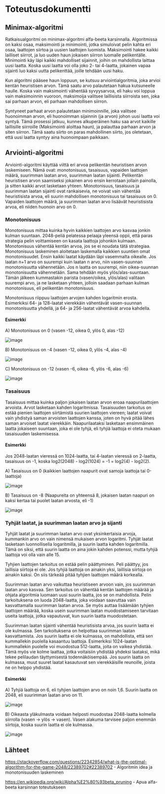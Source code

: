 # Toteutusdokumentti

## Minimax-algoritmi

Ratkaisualgoritmi on minimax-algoritmi alfa-beeta karsinnalla. Algoritmissa on kaksi osaa, maksimointi ja minimointi, jotka simuloivat pelin kahta eri osaa, laattojen siirtoa ja uusien laattojen luomista. Maksimointi hakee kaikki lailliset siirrot, ja luo uuden haun jokaisen siirron luomalle pelikentälle. Minimointi käy läpi kaikki mahdolliset sijainnit, joihin on mahdollista laittaa uusi laatta. Koska uusi laatta voi olla joko 2- tai 4-laatta, jokainen vapaa sijainti luo kaksi uutta pelikenttää, joille tehdään uusi haku.

Kun algoritmi pääsee haun loppuun, se kutsuu arviointialgoritmia, joka arvioi kentän heuristisen arvon. Tämä saatu arvo palautetaan hakua kutsuneelle haulle. Koska vain maksimointi vähentää syvyysarvoa, eli haku voi loppua vain maksimoinnin vuoroon, maksimoija valitsee laillisista siirroista sen, joka sai parhaan arvon, eli parhaan mahdollisen siirron.

Syntyneet parhaat arvon palautetaan minimoinnille, joka valitsee huonoimman arvon, eli huonoimman sijainnin (ja arvon) johon uusi laatta voi syntyä. Tämä prosessi jatkuu, kunnes alkuperäinen haku saa arvot kaikille laillisille siirroille (Maksimointi aloittaa haun), ja palauttaa parhaan arvon ja siten siirron. Tämä saatu siirto on paras mahdollinen siirto, jos oletetaan, että uusi laatta syntyy aina huonoimpaan paikkaan.

## Arviointi-algoritmi

Arviointi-algoritmi käyttää viittä eri arvoa pelikentän heuristisen arvon laskemiseen. Nämä ovat: monotonisuus, tasaisuus, vapaiden laattojen määrä, suurimman laatan arvo, suurimman laatan sijainti. Pelikentän heuristisen arvon saamiseksi jokainen arvo ensin kerrotaan jollain painolla, ja sitten kaikki arvot lasketaan yhteen. Monotonisuus, tasaisuus ja suurimman laatan sijainti ovat rankaisevia, ne voivat vain vähentää heuristisista arvoa, eli suurin mahdollisen monotonisuus tai tasaisuus on 0. Vapaiden laattojen määrä, ja suurimman laatan arvo lisäävät heuristisista arvoa, eli niiden huonoin arvo on 0.

### Monotonisuus

Monotonisuus mittaa kuinka hyvin kaikkien laattojen arvo kasvaa jonkin kulman suuntaan. 2048-peliä pelatessa pelaaja yleensä oppii, että paras strategia pelin voittamiseen on kasata laattoja johonkin kulmaan. Monotonisuus vähentää kentän arvoa, jos se ei noudata tätä strategiaa. Monotonisuus laskeminen aloitetaan laskemalla kaikkien suuntien omat monotonisuudet. Ensin kaikki laatat käydään läpi vasemmalta oikealle. Jos laatan n+1 arvo on suurempi kuin laatan n arvo, niin vasen-suunnan monotonisuutta vähennetään. Jos n laatta on suurempi, niin oikea-suunnan monotonisuutta vähennetään. Sama tehdään myös ylös/alas-suuntaan. Tämän jälkeen kummastakin parista (vasen/oikea, ylös/alas) valitaan suurempi arvo, ja ne lasketaan yhteen, jolloin saadaan parhaan kulman monotonisuus, eli pelikentän monotonisuus.

Monotonisuus riippuu laattojen arvojen kahden logaritmin erosta. Esimerkiksi 64- ja 128-laatat vierekkäin vähentävät vasen-suunnan monotonisuutta yhdellä, ja 64- ja 256-laatat vähentävät arvoa kahdella.

#### Esimerkki

A) Monotonisuus on 0 (vasen -12, oikea 0, ylös 0, alas -12)

![image](https://user-images.githubusercontent.com/77693693/157096375-796242aa-d1ab-4a38-872c-eeda14c57b3d.png)

B) Monotonisuus on -4 (vasen -12, oikea 0, ylös -4, alas -4)

![image](https://user-images.githubusercontent.com/77693693/157098746-e2f89f5a-8e3d-411d-8e26-131837a8953f.png)

C) Monotonisuus on -12 (vasen -6, oikea -6, ylös -6, alas -6)

![image](https://user-images.githubusercontent.com/77693693/157099222-a05130a2-f949-4e4a-b773-bdcc14d72cbc.png)

### Tasaisuus

Tasaisuus mittaa kuinka paljon jokaisen laatan arvon eroaa naapurilaattojen arvoista. Arvot lasketaan kahden logaritmissa. Tasaisuuden tarkoitus on estää pienien laattojen siirtämistä suurien laattojen viereen; laatat voivat vain yhdistyä saman arvoisten laattojen kanssa, joten on hyvä pitää lähes saman arvoiset laatat vierekkäin. Naapurilaataksi lasketaan ensimmäinen laatta jokaiseen suuntaan, joka ei ole tyhjä, eli tyhjiä laattoja ei oteta mukaan tasaisuuden laskemisessa.

#### Esimerkki

Jos 2048-laatan vieressä on 1024-laatta, tai 4-laatan vieressä on 2-laatta, tasaisuus on -1, koska log2(2048) - log2(1024) = -1 = log2(4) - log2(2).

A) Tasaisuus on 0 (kaikkien laattojen naapurit ovat samoja laattoja tai 0-laattoja)

![image](https://user-images.githubusercontent.com/77693693/157104561-c975c25a-77a0-4856-9f43-940839920826.png)

B) Tasaisuus on -8 (Naapureita on yhteensä 8, jokaisen laatan naapuri on kaksi kertaa tai puolet laatan arvosta, eli -1)

![image](https://user-images.githubusercontent.com/77693693/157104947-75fbef68-f373-4d3d-8a79-e3f6eda50b81.png)

### Tyhjät laatat, ja suurimman laatan arvo ja sijanti

Tyhjät laatat ja suurimman laatan arvo ovat yksinkertaisia arvoja, kummankin arvo on vain nimensä mukaisen arvon logaritmi. Tyhjät laatat lasketaan luonnollisella logaritmilla, ja suurin laatta kahden logaritmilla. Tämä on siksi, että suurin laatta on aina jokin kahden potenssi, mutta tyhjiä laattoja voi olla vain alle 15.

Tyhjien laattojen tarkoitus on estää pelin päättyminen. Peli päättyy, jos laillisia siirtoja ei ole. Jos tyhjiä laattoja on ainakin yksi, laillisia siirtoja on ainakin kaksi. On siis tärkeää pitää tyhjien laattojen määrä korkealla.

Suurimman laatan arvo vaikuttaa heuristiseen arvoon vain, jos suurimman laatan arvo kasvaa. Sen tarkoitus on vähentää kentän laattojen määrää ja ohjata algoritmia luomaan uusi suurin laatta, jos se on mahdollista. Pelin tarkoituksena on luoda 2048-laatta, joka voidaan saavuttaa vain kasvattamalla suurimman laatan arvoa. Se myös auttaa lisäämään tyhjien laattojen määrää, koska usein suurimman laatan muodostamiseen tarvitaan useita laattoja, jotka vapautuvat, kun suurin laatta muodostetaan.

Suurimman laatan sijainti vähentää heuristisista arvoa, jos suurin laatta ei ole kulmassa. Sen tarkoituksena on helpottaa suurimman laatan kasvattamista. Jos suurin laatta ei ole kulmassa, on mahdollista, että sen kummallekin puolella kasaantuu laattoja. Esimerkiksi 1024-laatan kummallekin puolelle voi muodostua 512-laatta, joita on vaikea yhdistää. Tämä myös vie kolme laattaa, jotka voitaisiin yhdistää yhdeksi laataksi, mikä tekee pelilaudan täyttymisestä todennäköisempää. Jos suurin laatta on kulmassa, muut suuret laatat kasautuvat sen vierekkäisille reunoille, joista ne on helppo yhdistää.

#### Esimerkki

A) Tyhjiä laattoja on 6, eli tyhjien laattojen arvo on noin 1,6. Suurin laatta on 2048, eli suurimman laatan arvo on 11.

![image](https://user-images.githubusercontent.com/77693693/157108777-28f10f11-d6b9-4d0f-ac32-92dc46b86169.png)

B) Oikeasta yläkulmasta voidaan helposti muodostaa 2048-laatta kolmella siirrolla (vasen → ylös → vasen). Vasen alakuma tarvisee paljon enemmän siirtoja, koska suurin laatta ei ole kulmassa.

![image](https://user-images.githubusercontent.com/77693693/157549583-836fd885-4a68-4cfc-8ae2-6a888cb667ec.png)

## Lähteet

https://stackoverflow.com/questions/22342854/what-is-the-optimal-algorithm-for-the-game-2048/22389702#22389702 - Algoritmin idea ja monotonisuuden laskeminen

https://en.wikipedia.org/wiki/Alpha%E2%80%93beta_pruning - Apua alfa-beeta karsinnan toteutukseen
